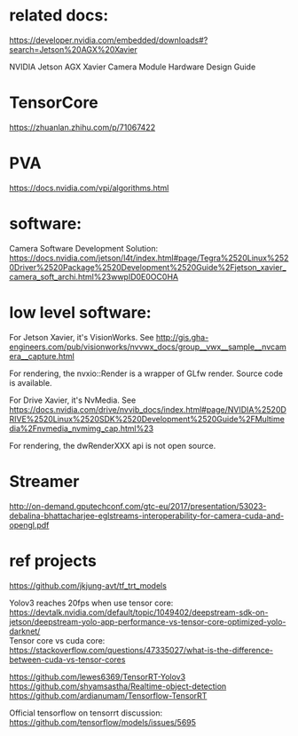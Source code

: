 # related docs:
https://developer.nvidia.com/embedded/downloads#?search=Jetson%20AGX%20Xavier      

NVIDIA Jetson AGX Xavier Camera Module Hardware Design Guide 

# TensorCore

https://zhuanlan.zhihu.com/p/71067422

# PVA

https://docs.nvidia.com/vpi/algorithms.html


# software: 

Camera Software Development Solution:   
https://docs.nvidia.com/jetson/l4t/index.html#page/Tegra%2520Linux%2520Driver%2520Package%2520Development%2520Guide%2Fjetson_xavier_camera_soft_archi.html%23wwpID0E0OC0HA   


# low level software:

For Jetson Xavier, it's VisionWorks. See http://gis.gha-engineers.com/pub/visionworks/nvvwx_docs/group__vwx__sample__nvcamera__capture.html

For rendering, the nvxio::Render is a wrapper of GLfw render. Source code is available.

For Drive Xavier, it's NvMedia. See https://docs.nvidia.com/drive/nvvib_docs/index.html#page/NVIDIA%2520DRIVE%2520Linux%2520SDK%2520Development%2520Guide%2FMultimedia%2Fnvmedia_nvmimg_cap.html%23

For rendering, the dwRenderXXX api is not open source.

# Streamer

http://on-demand.gputechconf.com/gtc-eu/2017/presentation/53023-debalina-bhattacharjee-eglstreams-interoperability-for-camera-cuda-and-opengl.pdf

# ref projects

https://github.com/jkjung-avt/tf_trt_models     

Yolov3 reaches 20fps when use tensor core: https://devtalk.nvidia.com/default/topic/1049402/deepstream-sdk-on-jetson/deepstream-yolo-app-performance-vs-tensor-core-optimized-yolo-darknet/   
Tensor core vs cuda core: https://stackoverflow.com/questions/47335027/what-is-the-difference-between-cuda-vs-tensor-cores   

https://github.com/lewes6369/TensorRT-Yolov3   
https://github.com/shyamsastha/Realtime-object-detection  
https://github.com/ardianumam/Tensorflow-TensorRT   

Official tensorflow on tensorrt discussion: https://github.com/tensorflow/models/issues/5695   

